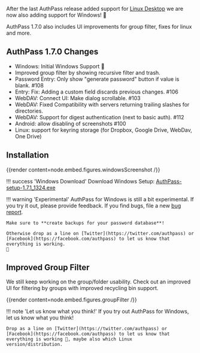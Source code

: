 After the last AuthPass release added support for [Linux Desktop](/articles/linux-release/)
we are now also adding support for Windows! 🎉️

AuthPass 1.7.0 also includes UI improvements for group filter, fixes
for linux and more.

<!--more-->

## AuthPass 1.7.0 Changes

* Windows: Initial Windows Support 🎉️
* Improved group filter by showing recursive filter and trash.
* Password Entry: Only show "generate password" button if value is blank. #108
* Entry: Fix: Adding a custom field discards previous changes. #106
* WebDAV: Connect UI: Make dialog scrollable. #103
* WebDAV: Fixed Compatibility with servers returning trailing slashes for directories.
* WebDAV: Support for digest authentication (next to basic auth). #112
* Android: allow disabling of screenshots #100
* Linux: support for keyring storage (for Dropbox, Google Drive, WebDav, One Drive)

## Installation

{{render content=node.embed.figures.windowsScreenshot /}}

!!! success 'Windows Download'
    Download Windows Setup: [AuthPass-setup-1.7.1_1324.exe](https://data.authpass.app/data/artifacts/AuthPass-setup-1.7.1_1324.exe) 


!!! warning 'Experimental'
    AuthPass for Windows is still a bit experimental. If you try it out,
    please provide feedback. If you find bugs, file a new
    [bug report](https://github.com/authpass/authpass/issues).
    
    Make sure to **create backups for your password database**!
    
    Otherwise drop as a line on [Twitter](https://twitter.com/authpass) or
    [Facebook](https://facebook.com/authpass) to let us know that 
    everything is working.
    🤣️

## Improved Group Filter

We still keep working on the group/folder usability. Check out an improved
UI for filtering by groups with improved recycling bin support.

{{render content=node.embed.figures.groupFilter /}}


!!! note 'Let us know what you think!'
    If you try out AuthPass for Windows, let us know what you think!
    
    Drop as a line on [Twitter](https://twitter.com/authpass) or
    [Facebook](https://facebook.com/authpass) to let us know that 
    everything is working 🤣️, maybe also which Linux 
    version/distribution.

